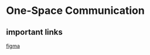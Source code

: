 # One-Space Communication

## important links

[figma](https://www.figma.com/file/1oOiXZOT1WkKJA7k1EON1C/OneSpace?node-id=3%3A2)
